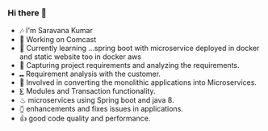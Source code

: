 ### Hi there 👋
- 🎶 I'm Saravana Kumar
- 🔭 Working on Comcast
- 🌱 Currently learning ...spring boot with microservice deployed in docker and static website too in docker aws
- 💼 Capturing project requirements and analyzing the requirements.
- ⑉ Requirement analysis with the customer.
- 🔬 Involved in converting the monolithic applications into Microservices.
- ⨊ Modules and Transaction functionality.
- ♨ microservices using Spring boot and java 8.
- ⧮ enhancements and fixes issues in applications.
- 👍 good code quality and performance.
<!--
**itzsaravana/itzsaravana** is a ✨ _special_ ✨ repository because its `README.md` (this file) appears on your GitHub profile.

Here are some ideas to get you started:

- 🔭 I’m currently working on ... comcast
- 🌱 I’m currently learning ...spring boot with microservice deployed in docker
- 👯 I’m looking to collaborate on ...
- 🤔 I’m looking for help with ...
- 💬 Ask me about ...
- 📫 How to reach me: ...
- 😄 Pronouns: ...
- ⚡ Fun fact: ...
- https://itzsaravana.atlassian.net/wiki/spaces/SW/overview
-->
